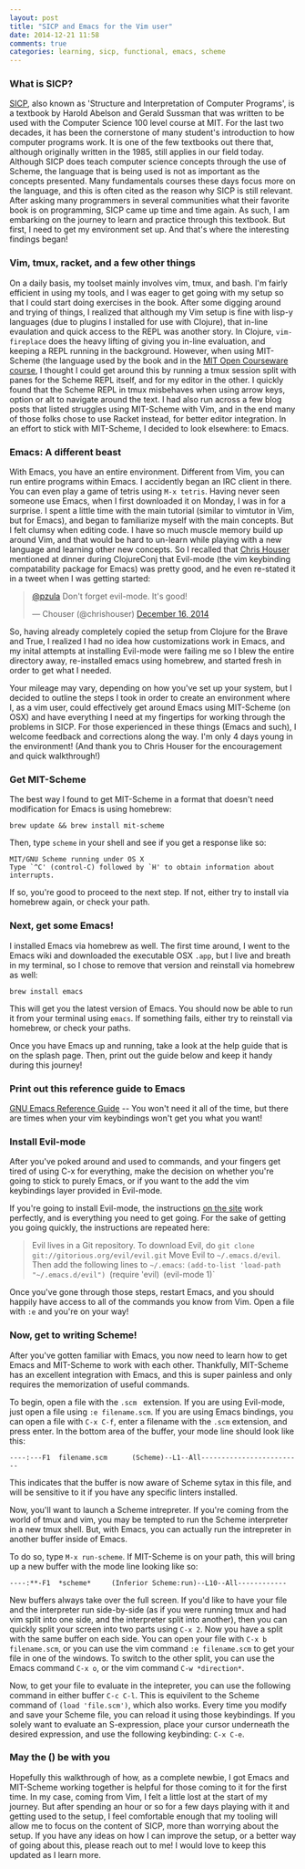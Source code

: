 ```yaml
---
layout: post
title: "SICP and Emacs for the Vim user"
date: 2014-12-21 11:58
comments: true
categories: learning, sicp, functional, emacs, scheme
---
```


### What is SICP?

[SICP](http://mitpress.mit.edu/sicp/), also known as 'Structure and Interpretation of Computer Programs', is a textbook by Harold Abelson and Gerald Sussman that was written to be used with the Computer Science 100 level course at MIT. For the last two decades, it has been the cornerstone of many student's introduction to how computer programs work. It is one of the few textbooks out there that, although originally written in the 1985, still applies in our field today. Although SICP does teach computer science concepts through the use of Scheme, the language that is being used is not as important as the concepts presented. Many fundamentals courses these days focus more on the language, and this is often cited as the reason why SICP is still relevant. After asking many programmers in several communities what their favorite book is on programming, SICP came up time and time again. As such, I am embarking on the journey to learn and practice through this textbook. But first, I need to get my environment set up. And that's where the interesting findings began!

### Vim, tmux, racket, and a few other things

On a daily basis, my toolset mainly involves vim, tmux, and bash. I'm fairly efficient in using my tools, and I was eager to get going with my setup so that I could start doing exercises in the book. After some digging around and trying of things, I realized that although my Vim setup is fine with lisp-y languages (due to plugins I installed for use with Clojure), that in-line evaulation and quick access to the REPL was another story. In Clojure, `vim-fireplace` does the heavy lifting of giving you in-line evaluation, and keeping a REPL running in the background. However, when using MIT-Scheme (the language used by the book and in the [MIT Open Courseware course](http://ocw.mit.edu/courses/electrical-engineering-and-computer-science/6-001-structure-and-interpretation-of-computer-programs-spring-2005/), I thought I could get around this by running a tmux session split with panes for the Scheme REPL itself, and for my editor in the other. I quickly found that the Scheme REPL in tmux misbehaves when using arrow keys, option or alt to navigate around the text. I had also run across a few blog posts that listed struggles using MIT-Scheme with Vim, and in the end many of those folks chose to use Racket instead, for better editor integration. In an effort to stick with MIT-Scheme, I decided to look elsewhere: to Emacs.

### Emacs: A different beast

With Emacs, you have an entire environment. Different from Vim, you can run entire programs within Emacs. I accidently began an IRC client in there. You can even play a game of tetris using `M-x tetris`. Having never seen someone use Emacs, when I first downloaded it on Monday, I was in for a surprise. I spent a little time with the main tutorial (similar to vimtutor in Vim, but for Emacs), and began to familiarize myself with the main concepts. But I felt clumsy when editing code. I have so much muscle memory build up around Vim, and that would be hard to un-learn while playing with a new language and learning other new concepts. So I recalled that [Chris Houser](http://twitter.com/chrishouser) mentioned at dinner during ClojureConj that Evil-mode (the vim keybinding compatability package for Emacs) was pretty good, and he even re-stated it in a tweet when I was getting started:

<blockquote class="twitter-tweet" lang="en"><p><a href="https://twitter.com/pzula">@pzula</a> Don&#39;t forget evil-mode. It&#39;s good!</p>&mdash; Chouser (@chrishouser) <a href="https://twitter.com/chrishouser/status/544713565479788544">December 16, 2014</a></blockquote>
<script async src="//platform.twitter.com/widgets.js" charset="utf-8"></script>

So, having already completely copied the setup from Clojure for the Brave and True, I realized I had no idea how customizations work in Emacs, and my inital attempts at installing Evil-mode were failing me so I blew the entire directory away, re-installed emacs using homebrew, and started fresh in order to get what I needed.

Your mileage may vary, depending on how you've set up your system, but I decided to outline the steps I took in order to create an environment where I, as a vim user, could effectively get around Emacs using MIT-Scheme (on OSX) and have everything I need at my fingertips for working through the problems in SICP. For those experienced in these things (Emacs and such), I welcome feedback and corrections along the way. I'm only 4 days young in the environment! (And thank you to Chris Houser for the encouragement and quick walkthrough!)

### Get MIT-Scheme

The best way I found to get MIT-Scheme in a format that doesn't need modification for Emacs is using homebrew:

`brew update && brew install mit-scheme`

Then, type `scheme` in your shell and see if you get a response like so:

```
MIT/GNU Scheme running under OS X
Type `^C' (control-C) followed by `H' to obtain information about interrupts.

```

If so, you're good to proceed to the next step. If not, either try to install via homebrew again, or check your path.

### Next, get some Emacs!

I installed Emacs via homebrew as well. The first time around, I went to the Emacs wiki and downloaded the executable OSX `.app`, but I live and breath in my terminal, so I chose to remove that version and reinstall via homebrew as well:

`brew install emacs`

This will get you the latest version of Emacs. You should now be able to run it from your terminal using `emacs`. If something fails, either try to reinstall via homebrew, or check your paths.

Once you have Emacs up and running, take a look at the help guide that is on the splash page. Then, print out the guide below and keep it handy during this journey!

### Print out this reference guide to Emacs

[GNU Emacs Reference Guide](http://www.ic.unicamp.br/~helio/disciplinas/MC102/Emacs_Reference_Card.pdf) -- You won't need it all of the time, but there are times when your vim keybindings won't get you what you want!

### Install Evil-mode

After you've poked around and used to commands, and your fingers get tired of using C-x for everything, make the decision on whether you're going to stick to purely Emacs, or if you want to the add the vim keybindings layer provided in Evil-mode.

If you're going to install Evil-mode, the instructions [on the site](https://gitorious.org/evil/pages/Home#toc_2) work perfectly, and is everything you need to get going. For the sake of getting you going quickly, the instructions are repeated here:

> Evil lives in a Git repository. To download Evil, do
> `git clone git://gitorious.org/evil/evil.git`
> Move Evil to `~/.emacs.d/evil`. Then add the following lines to `~/.emacs`:
> `(add-to-list 'load-path "~/.emacs.d/evil")
> `(require 'evil)`
> `(evil-mode 1)`

Once you've gone through those steps, restart Emacs, and you should happily have access to all of the commands you know from Vim. Open a file with `:e` and you're on your way!

### Now, get to writing Scheme!

After you've gotten familiar with Emacs, you now need to learn how to get Emacs and MIT-Scheme to work with each other. Thankfully, MIT-Scheme has an excellent integration with Emacs, and this is super painless and only requires the memorization of useful commands.

To begin, open a file with the `.scm ` extension. If you are using Evil-mode, just open a file using `:e filename.scm`. If you are using Emacs bindings, you can open a file with `C-x C-f`, enter a filename with the `.scm` extension, and press enter. In the bottom area of the buffer, your mode line should look like this:

```
----:---F1  filename.scm      (Scheme)--L1--All-------------------------
```

This indicates that the buffer is now aware of Scheme sytax in this file, and will be sensitive to it if you have any specific linters installed.

Now, you'll want to launch a Scheme intrepreter. If you're coming from the world of tmux and vim, you may be tempted to run the Scheme interpreter in a new tmux shell. But, with Emacs, you can actually run the intrepreter in another buffer inside of Emacs.

To do so, type `M-x run-scheme`. If MIT-Scheme is on your path, this will bring up a new buffer with the mode line looking like so:

```
----:**-F1  *scheme*     (Inferior Scheme:run)--L10--All------------
```

New buffers always take over the full screen. If you'd like to have your file and the interpreter run side-by-side (as if you were running tmux and had vim split into one side, and the interpreter split into another), then you can quickly split your screen into two parts using `C-x 2`. Now you have a split with the same buffer on each side. You can open your file with `C-x b filename.scm`, or you can use the vim command `:e filename.scm` to get your file in one of the windows. To switch to the other split, you can use the Emacs command `C-x o`, or the vim command `C-w *direction*`.

Now, to get your file to evaluate in the intepreter, you can use the following command in either buffer `C-c C-l`. This is equivilent to the Scheme command of `(load 'file.scm')`, which also works. Every time you modify and save your Scheme file, you can reload it using those keybindings. If you solely want to evaluate an S-expression, place your cursor underneath the desired expression, and use the following keybinding: `C-x C-e`.

### May the () be with you

Hopefully this walkthrough of how, as a complete newbie, I got Emacs and MIT-Scheme working together is helpful for those coming to it for the first time. In my case, coming from Vim, I felt a little lost at the start of my journey. But after spending an hour or so for a few days playing with it and getting used to the setup, I feel comfortable enough that my tooling will allow me to focus on the content of SICP, more than worrying about the setup. If you have any ideas on how I can improve the setup, or a better way of going about this, please reach out to me! I would love to keep this updated as I learn more.
